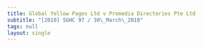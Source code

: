 ```yaml
---
title: Global Yellow Pages Ltd v Promedia Directories Pte Ltd
subtitle: "[2010] SGHC 97 / 30\_March\_2010"
tags: null
layout: single
---
```


